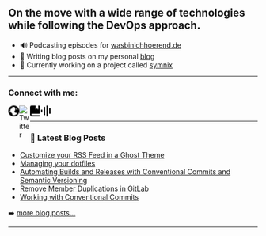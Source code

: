 ## On the move with a wide range of technologies while following the DevOps approach.
- 🔊 Podcasting episodes for [wasbinichhoerend.de][podcast]
- 📰 Writing blog posts on my personal [blog]
- 🚀 Currently working on a project called [symnix]

---

### Connect with me:

[<img align="left" alt="Homepage" width="22px" src="https://raw.githubusercontent.com/iconic/open-iconic/master/svg/globe.svg" />][website]
[<img align="left" alt="Twitter" width="22px" src="https://cdn.jsdelivr.net/npm/simple-icons@v3/icons/twitter.svg" />][twitter]
[<img align="left" alt="Blog" width="22px" src="https://raw.githubusercontent.com/iconic/open-iconic/master/svg/book.svg" />][blog]
[<img align="left" alt="Blog" width="22px" src="https://raw.githubusercontent.com/iconic/open-iconic/master/svg/audio-spectrum.svg" />][podcast]

<br />

---

### 📕 Latest Blog Posts

<!-- BLOG-POST-LIST:START -->
- [Customize your RSS Feed in a Ghost Theme](https://xfuture-blog.com/customize-your-rss-feed-in-a-ghost-theme/)
- [Managing your dotfiles](https://xfuture-blog.com/managing-your-dotfiles/)
- [Automating Builds and Releases with Conventional Commits and Semantic Versioning](https://xfuture-blog.com/automating-builds-and-releases-with-conventional-commits-and-semantic-versioning/)
- [Remove Member Duplications in GitLab](https://xfuture-blog.com/remove-member-duplications-in-gitlab/)
- [Working with Conventional Commits](https://xfuture-blog.com/working-with-conventional-commits/)
<!-- BLOG-POST-LIST:END -->

➡️ [more blog posts...](https://www.xfuture-blog.com/)

---

[blog]: https://www.xfuture-blog.com/
[twitter]: https://twitter.com/xFuturecs
[website]: https://www.xfuture.digital
[podcast]: https://wasbinichhoerend.de/
[symnix]: https://symnix.com/
